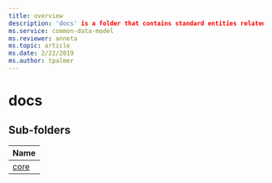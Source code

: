 ```yaml
---
title: overview
description: 'docs' is a folder that contains standard entities related to the Common Data Model.
ms.service: common-data-model
ms.reviewer: anneta
ms.topic: article
ms.date: 2/22/2019
ms.author: tpalmer
---
```


# docs


## Sub-folders

|Name|
|---|
|[core](core/overview.md)|



